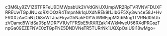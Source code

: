 c3M6Ly9ZV1Z6TFRFeU9DMWpabUk2VVdGNlJXUmpWR2RpTVRVNVFDUXFRREUwTGpJNUxqRXlOQzR4TmpnNk1qUXdNREk9I1JlbGF5Xy3wn4e58J+HvFRXXzAxCnNzOi8vWTJoaFkyaGhNakF0YVdWMFppMXdiMng1TVRNd05UbzVOamd5WldSa05pMDRPV1UyTFRSbE5tRXRZak14WkMweU56RXdPRGszTnpGa09EZEFNVE0zTGpFNE5DNDVNeTR5TURrNk1UQXpOalU9I18wMgo=